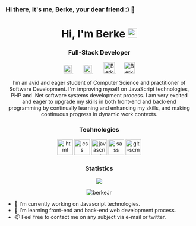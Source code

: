 ### Hi there, It's me, Berke, your dear friend :) 👋


<h1 align="center">Hi, I'm Berke <img src="https://media.giphy.com/media/hvRJCLFzcasrR4ia7z/giphy.gif" width="25px"></h1>

<h3 align="center">Full-Stack Developer</h3>

<p align="center">
  <a href="https://twitter.com/sayinberkesayin" style="margin:0 10px">
    <img alt="Berke Sayın's Twitter" width="22px" src="https://raw.githubusercontent.com/peterthehan/peterthehan/master/assets/twitter.svg" />
  </a>&nbsp;
  <a href="linkedin.com/in/berke-sayın-60bb9b1b5" style="margin:0 10px">
    <img alt="Berke Sayın's Linkedin" width="22px" src="https://raw.githubusercontent.com/peterthehan/peterthehan/master/assets/linkedin.svg" />
  </a>&nbsp;
  <a href="mailto:sayinberkesayin@gmail.com" style="margin:0 10px">
    <img alt="Berke Sayın's Gmail" width="30px" src="https://raw.githubusercontent.com/jzsfkzm/color-icons-for-gmail/master/resources/Gmail-Icon.png" />
  </a>

  <a href="https://medium.com/@sayinberkesayin" style="margin:0 10px">
    <img alt="Berke Sayın's Gmail" width="30px" src="https://upload.wikimedia.org/wikipedia/commons/thumb/e/ec/Medium_logo_Monogram.svg/768px-Medium_logo_Monogram.svg.png" />
  </a>
</p>

<p align="center">I’m an avid and eager student of Computer Science and practitioner of Software Development. I'm improving myself on JavaScript technologies, PHP and .Net software systems development process. I am very excited and eager to upgrade my skills in both front-end and back-end programming by continually learning and enhancing my skills, and making continuous progress in dynamic work contexts.</p>

<h3 align="center">Technologies</h3>

<p align="center">
<img src="https://raw.githubusercontent.com/rahul-jha98/github_readme_icons/main/language_and_tools/square/html/html.svg" alt="html" height="42px"/>
<img src="https://raw.githubusercontent.com/rahul-jha98/github_readme_icons/main/language_and_tools/square/css/css.svg" alt="css" height="42px"/>
<img src="https://raw.githubusercontent.com/rahul-jha98/github_readme_icons/main/language_and_tools/square/javascript/javascript.svg" alt="javascript" height="42px"/>
<img src="https://raw.githubusercontent.com/rahul-jha98/github_readme_icons/main/language_and_tools/square/sass/sass.svg" alt="sass" height="42px"/>
<img src="https://raw.githubusercontent.com/rahul-jha98/github_readme_icons/main/language_and_tools/square/git-scm/git-scm.svg" alt="git-scm" height="42px"/>

</p>

<h3 align="center">Statistics</h3>

<p align="center">
    <img align="center" src="https://github-readme-stats.vercel.app/api?username=berkeJr&show_icons=true">
</p>

<p align="center"> <img src="https://komarev.com/ghpvc/?username=berkeJr&color=blueviolet" alt="berkeJr" /> </p>

- 🔭 I’m currently working on Javascript technologies.
- 🌱 I’m learning front-end and back-end web development process.
- 📫 Feel free to contact me on any subject via e-mail or twitter.


